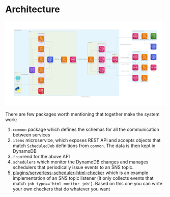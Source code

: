 # Architecture

![Architecture](../diagrams/created/high_level_overview.png?raw=true "High Level Overview")

There are few packages worth mentioning that together make the system work:

1. `common` package which defines the schemas for all the communication between services
2. `items` microservice, which exposes REST API and accepts objects that match `ScheduledJob` definitions from `common`.
   The data is then kept in DynamoDB
3. `front`end for the above API
4. `schedulers` which monitor the DynamoDB changes and manages schedulers that periodically issue events to an SNS topic.
5. [plugins/serverless-scheduler-html-checker](http://github.com/dezeroku/serverless-scheduler-html-checker) which is an example implementation of an SNS topic listener (it only collects events that match `job_type=='html_monitor_job'`).
   Based on this one you can write your own checkers that do whatever you want
